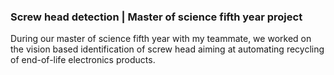 ### Screw head detection | Master of science fifth year project

During our master of science fifth year with my teammate, we worked on the vision based identification of screw head aiming at automating recycling of end-of-life electronics products.
